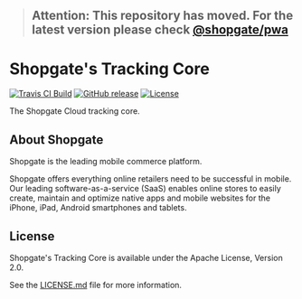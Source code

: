 > ## Attention: This repository has moved. For the latest version please check [@shopgate/pwa](https://github.com/shopgate/pwa/tree/master/libraries/tracking-core)

# Shopgate's Tracking Core

[![Travis CI Build](https://travis-ci.org/shopgate/tracking-core.svg?branch=master)](https://travis-ci.org/shopgate/tracking-core)
[![GitHub release](https://img.shields.io/github/release/shopgate/tracking-core.svg)]()
[![License](https://img.shields.io/badge/License-Apache%202.0-blue.svg)](https://opensource.org/licenses/Apache-2.0)

The Shopgate Cloud tracking core.

## About Shopgate

Shopgate is the leading mobile commerce platform.

Shopgate offers everything online retailers need to be successful in mobile. Our leading
software-as-a-service (SaaS) enables online stores to easily create, maintain and optimize native
apps and mobile websites for the iPhone, iPad, Android smartphones and tablets.

## License

Shopgate's Tracking Core is available under the Apache License, Version 2.0.

See the [LICENSE.md](./LICENSE.md) file for more information.
